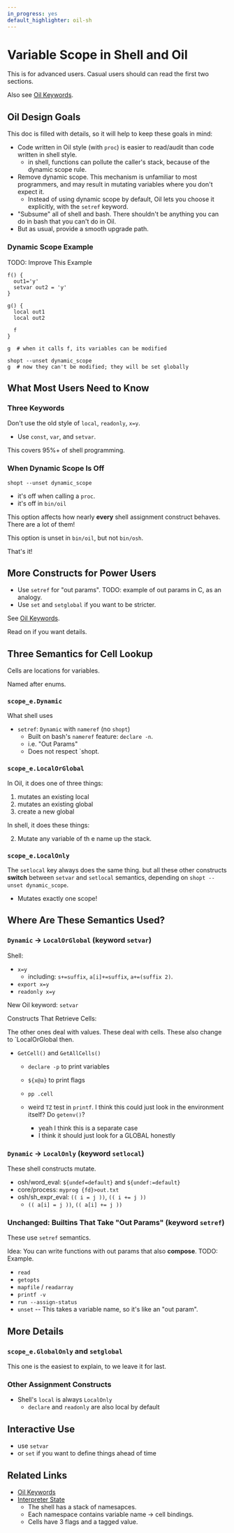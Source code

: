 ```yaml
---
in_progress: yes
default_highlighter: oil-sh
---
```


Variable Scope in Shell and Oil
===============================

This is for advanced users.  Casual users should can read the first two
sections.

Also see [Oil Keywords](oil-keywords.html).

<div id="toc">
</div>

## Oil Design Goals

This doc is filled with details, so it will help to keep these goals in mind:

- Code written in Oil style (with `proc`) is easier to read/audit than code
  written in shell style.
  - in shell, functions can pollute the caller's stack, because of the dynamic
    scope rule.
- Remove dynamic scope.  This mechanism is unfamiliar to most programmers, and
  may result in mutating variables where you don't expect it.
  - Instead of using dynamic scope by default, Oil lets you choose it
    explicitly, with the `setref` keyword.
- "Subsume" all of shell and bash.  There shouldn't be anything you can do in
  bash that you can't do in Oil.
- But as usual, provide a smooth upgrade path.

### Dynamic Scope Example

TODO: Improve This Example


    f() {
      out1='y'
      setvar out2 = 'y'
    }

    g() {
      local out1
      local out2

      f
    }

    g  # when it calls f, its variables can be modified

    shopt --unset dynamic_scope
    g  # now they can't be modified; they will be set globally


## What Most Users Need to Know

### Three Keywords

Don't use the old style of `local`, `readonly`, `x=y`.

- Use `const`, `var`, and `setvar`.

This covers 95%+ of shell programming.

### When Dynamic Scope Is Off

`shopt --unset dynamic_scope` 

- it's off when calling a `proc`.
- it's off in  `bin/oil`

This option affects how nearly **every** shell assignment construct behaves.  There are a lot of them!

This option is unset in `bin/oil`, but not `bin/osh`.

That's it!

## More Constructs for Power Users

- Use `setref` for "out params".  TODO: example of out params in C, as an analogy.
- Use `set` and `setglobal` if you want to be stricter.

See [Oil Keywords](oil-keywords.html).


Read on if you want details.

## Three Semantics for Cell Lookup

Cells are locations for variables.

Named after enums.

### `scope_e.Dynamic`

What shell uses

- `setref`: `Dynamic` with `nameref` (no `shopt`)
  - Built on bash's `nameref` feature: `declare -n`.
  - i.e. "Out Params"
  - Does not respect `shopt.

### `scope_e.LocalOrGlobal`

In Oil, it does one of three things:

1. mutates an existing local
2. mutates an existing global
3. create a new global

In shell, it does these things:

2. Mutate any variable of th e name up the stack.

### `scope_e.LocalOnly`

The `setlocal` key always does the same thing.  but all these other constructs
**switch** between `setvar` and `setlocal` semantics, depending on `shopt
--unset dynamic_scope`.

- Mutates exactly one scope!

## Where Are These Semantics Used?

### `Dynamic` &rarr; `LocalOrGlobal` (keyword `setvar`)

Shell:

- `x=y`
  - including: `s+=suffix`, `a[i]+=suffix`, `a+=(suffix 2)`.
- `export x=y`
- `readonly x=y`

<!-- note: can all of these be LocalOnly?  It is possible in theory.  -->

New Oil keyword: `setvar`

Constructs That Retrieve Cells:

The other ones deal with values.  These deal with cells.  These also change to
`LocalOrGlobal then.

- `GetCell()` and `GetAllCells()`
  - `declare -p` to print variables
  - `${x@a}` to print flags
  - `pp .cell`

  - weird `TZ` test in `printf`.  I think this could just look in the
    environment itself?  Do `getenv()`?
    - yeah I think this is a separate case
    - I think it should just look for a GLOBAL honestly


### `Dynamic` &rarr; `LocalOnly` (keyword `setlocal`)

These shell constructs mutate.

- osh/word_eval: `${undef=default}` and `${undef:=default}`
- core/process: `myprog {fd}>out.txt`
- osh/sh_expr_eval: `(( i = j ))`, `(( i += j ))`
  - `(( a[i] = j ))`, `(( a[i] += j ))`

### Unchanged: Builtins That Take "Out Params" (keyword `setref`)

These use `setref` semantics.

Idea: You can write functions with out params that also **compose**.  TODO:
Example.

- `read`
- `getopts`
- `mapfile` / `readarray`
- `printf -v`
- `run --assign-status`
- `unset` -- This takes a variable name, so it's like an "out param".

## More Details

### `scope_e.GlobalOnly` and `setglobal`

This one is the easiest to explain, to we leave it for last.

### Other Assignment Constructs

- Shell's `local` is always `LocalOnly`
  - `declare` and `readonly` are also local by default


## Interactive Use

- use `setvar`
- or `set` if you want to define things ahead of time

## Related Links

- [Oil Keywords](oil-keywords.html)
- [Interpreter State](interpreter-state.html)
  - The shell has a stack of namesapces.
  - Each namespace contains variable name -> cell bindings.
  - Cells have 3 flags and a tagged value.



